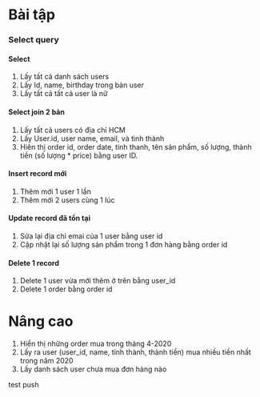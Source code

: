 # Bài tập

### Select query

#### Select
1. Lấy tất cả danh sách users
2. Lấy Id, name, birthday trong bản user
3. Lấy tất cả tất cả user là nữ

#### Select join 2 bản   
1. Lấy tất cả users có địa chỉ HCM
2. Lấy User.id, user name, email, và tình thành
3. Hiên thị order id, order date, tinh thanh, tên sản phẩm, số lượng, thành tiền (số lượng * price) bằng user ID.

#### Insert record mới
1. Thêm mới 1 user 1 lần
2. Thêm mới 2 users cùng 1 lúc

#### Update record đã tồn tại
1. Sửa lại địa chỉ emai của 1 user bằng user id
2. Cập nhật lại số lượng sản phẩm trong 1 đơn hàng bằng order id

#### Delete 1 record
1. Delete 1 user vừa mới thêm ở trên bằng user_id
2. Delete 1 order bằng order id

# Nâng cao
1. Hiển thị những order mua trong tháng 4-2020
2. Lấy ra user (user_id, name, tỉnh thành, thành tiền) mua nhiều tiền nhất trong năm 2020
3. Lấy danh sách user chưa mua đơn hàng nào

test push